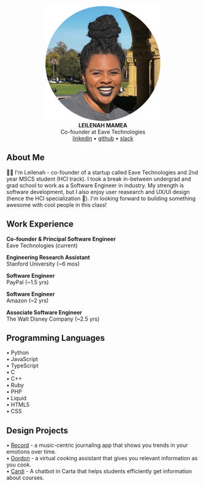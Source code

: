 <p align="center">
    <img src="./assets/leilenah-profile-photo.png">
    <br/>
    <b>LEILENAH MAMEA</b>
    <br />
    Co-founder at Eave Technologies
    <br />
    <a href="https://www.linkedin.com/in/leilenah/">linkedin</a> • <a href="https://github.com/leilenah">github</a> • <a href="https://stanford.slack.com/team/U0394LBT6DS">slack</a>
</p>

## About Me

👋🏾 I'm Leilenah - co-founder of a startup called Eave Technologies and 2nd year
MSCS student (HCI track). I took a break in-between undergrad and grad school to
work as a Software Engineer in industry. My strength is software development, but
I also enjoy user reasearch and UX/UI design (hence the HCI specialization 🙂).
I'm looking forward to building something awesome with cool people in this class!

## Work Experience

**Co-founder & Principal Software Engineer**
<br />
Eave Technologies (current)
<br />

**Engineering Research Assistant**
<br />
Stanford University (~6 mos)
<br />

**Software Engineer**
<br />
PayPal (~1.5 yrs)
<br />

**Software Engineer**
<br />
Amazon (~2 yrs)
<br />

**Associate Software Engineer**
<br />
The Walt Disney Company (~2.5 yrs)
<br />

## Programming Languages
•   Python <br/>
•   JavaScript <br/>
•   TypeScript <br/>
•   C <br/>
•   C++ <br/>
•   Ruby <br/>
•   PHP <br/>
•   Liquid <br/>
•   HTML5 <br/>
•   CSS <br/>

## Design Projects

•   [Record](https://web.stanford.edu/class/cs147/projects/HarmoniousTies/record/) -
a music-centric journaling app that shows you trends in your emotions over time.
<br/>
•   [Gordon](https://drive.google.com/file/d/1jaOkGKDZEibY_2suYdx_-t2npETgUN4h/view?usp=sharing) -
a virtual cooking assistant that gives you relevant information as you cook.
<br />
•   [Cardi](https://www.figma.com/file/uZWf40nTUbLTIBsGfjv2E3/Final-Designs?type=design&node-id=0%3A1&mode=design&t=pOvOb96PSBb8TzSr-1) -
A chatbot in Carta that helps students efficiently get information about courses.
